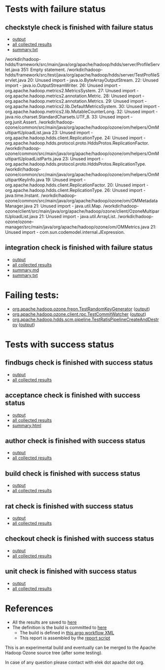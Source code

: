 # Tests with failure status

## checkstyle check is finished with failure status

   * [output](https://raw.githubusercontent.com/elek/ozone-ci/master/pr/pr-hdds-2158-jpwq5/checkstyle/output.log)
   * [all collected results](https://github.com/elek/ozone-ci/tree/master/pr/pr-hdds-2158-jpwq5/checkstyle)
   * [summary.txt](https://github.com/elek/ozone-ci/tree/master/pr/pr-hdds-2158-jpwq5/checkstyle/summary.txt)

/workdir/hadoop-hdds/framework/src/main/java/org/apache/hadoop/hdds/server/ProfileServlet.java
 351: Empty statement.
/workdir/hadoop-hdds/framework/src/test/java/org/apache/hadoop/hdds/server/TestProfileServlet.java
 20: Unused import - java.io.ByteArrayOutputStream.
 22: Unused import - java.io.OutputStreamWriter.
 26: Unused import - org.apache.hadoop.metrics2.MetricsSystem.
 27: Unused import - org.apache.hadoop.metrics2.annotation.Metric.
 28: Unused import - org.apache.hadoop.metrics2.annotation.Metrics.
 29: Unused import - org.apache.hadoop.metrics2.lib.DefaultMetricsSystem.
 30: Unused import - org.apache.hadoop.metrics2.lib.MutableCounterLong.
 32: Unused import - java.nio.charset.StandardCharsets.UTF_8.
 33: Unused import - org.junit.Assert.
/workdir/hadoop-ozone/common/src/main/java/org/apache/hadoop/ozone/om/helpers/OmMultipartUploadList.java
 23: Unused import - org.apache.hadoop.hdds.client.ReplicationType.
 24: Unused import - org.apache.hadoop.hdds.protocol.proto.HddsProtos.ReplicationFactor.
/workdir/hadoop-ozone/common/src/main/java/org/apache/hadoop/ozone/om/helpers/OmMultipartUploadListParts.java
 23: Unused import - org.apache.hadoop.hdds.protocol.proto.HddsProtos.ReplicationType.
/workdir/hadoop-ozone/common/src/main/java/org/apache/hadoop/ozone/om/helpers/OmMultipartKeyInfo.java
 19: Unused import - org.apache.hadoop.hdds.client.ReplicationFactor.
 20: Unused import - org.apache.hadoop.hdds.client.ReplicationType.
 26: Unused import - java.time.Instant.
/workdir/hadoop-ozone/common/src/main/java/org/apache/hadoop/ozone/om/OMMetadataManager.java
 21: Unused import - java.util.Map.
/workdir/hadoop-ozone/client/src/main/java/org/apache/hadoop/ozone/client/OzoneMultipartUploadList.java
 21: Unused import - java.util.ArrayList.
/workdir/hadoop-ozone/ozone-manager/src/main/java/org/apache/hadoop/ozone/om/OMMetrics.java
 21: Unused import - com.sun.codemodel.internal.JExpression.

## integration check is finished with failure status

   * [output](https://raw.githubusercontent.com/elek/ozone-ci/master/pr/pr-hdds-2158-jpwq5/integration/output.log)
   * [all collected results](https://github.com/elek/ozone-ci/tree/master/pr/pr-hdds-2158-jpwq5/integration)
   * [summary.md](https://github.com/elek/ozone-ci/tree/master/pr/pr-hdds-2158-jpwq5/integration/summary.md)
   * [summary.txt](https://github.com/elek/ozone-ci/tree/master/pr/pr-hdds-2158-jpwq5/integration/summary.txt)

# Failing tests: 

 * [org.apache.hadoop.ozone.freon.TestRandomKeyGenerator](/tmp/log/pr/pr-hdds-2158-jpwq5/integration/workdir/hadoop-ozone/tools/org.apache.hadoop.ozone.freon.TestRandomKeyGenerator.txt) ([output](/tmp/log/pr/pr-hdds-2158-jpwq5/integration/workdir/hadoop-ozone/tools/org.apache.hadoop.ozone.freon.TestRandomKeyGenerator-output.txt/))
 * [org.apache.hadoop.ozone.client.rpc.TestCommitWatcher](/tmp/log/pr/pr-hdds-2158-jpwq5/integration/workdir/hadoop-ozone/integration-test/org.apache.hadoop.ozone.client.rpc.TestCommitWatcher.txt) ([output](/tmp/log/pr/pr-hdds-2158-jpwq5/integration/workdir/hadoop-ozone/integration-test/org.apache.hadoop.ozone.client.rpc.TestCommitWatcher-output.txt/))
 * [org.apache.hadoop.hdds.scm.pipeline.TestRatisPipelineCreateAndDestroy](/tmp/log/pr/pr-hdds-2158-jpwq5/integration/workdir/hadoop-ozone/integration-test/org.apache.hadoop.hdds.scm.pipeline.TestRatisPipelineCreateAndDestroy.txt) ([output](/tmp/log/pr/pr-hdds-2158-jpwq5/integration/workdir/hadoop-ozone/integration-test/org.apache.hadoop.hdds.scm.pipeline.TestRatisPipelineCreateAndDestroy-output.txt/))


# Tests with success status

## findbugs check is finished with success status

   * [output](https://raw.githubusercontent.com/elek/ozone-ci/master/pr/pr-hdds-2158-jpwq5/findbugs/output.log)
   * [all collected results](https://github.com/elek/ozone-ci/tree/master/pr/pr-hdds-2158-jpwq5/findbugs)


## acceptance check is finished with success status

   * [output](https://raw.githubusercontent.com/elek/ozone-ci/master/pr/pr-hdds-2158-jpwq5/acceptance/output.log)
   * [all collected results](https://github.com/elek/ozone-ci/tree/master/pr/pr-hdds-2158-jpwq5/acceptance)
   * [summary.html](https://elek.github.io/ozone-ci/pr/pr-hdds-2158-jpwq5/acceptance/summary.html)


## author check is finished with success status

   * [output](https://raw.githubusercontent.com/elek/ozone-ci/master/pr/pr-hdds-2158-jpwq5/author/output.log)
   * [all collected results](https://github.com/elek/ozone-ci/tree/master/pr/pr-hdds-2158-jpwq5/author)


## build check is finished with success status

   * [output](https://raw.githubusercontent.com/elek/ozone-ci/master/pr/pr-hdds-2158-jpwq5/build/output.log)
   * [all collected results](https://github.com/elek/ozone-ci/tree/master/pr/pr-hdds-2158-jpwq5/build)


## rat check is finished with success status

   * [output](https://raw.githubusercontent.com/elek/ozone-ci/master/pr/pr-hdds-2158-jpwq5/rat/output.log)
   * [all collected results](https://github.com/elek/ozone-ci/tree/master/pr/pr-hdds-2158-jpwq5/rat)


## checkout check is finished with success status

   * [output](https://raw.githubusercontent.com/elek/ozone-ci/master/pr/pr-hdds-2158-jpwq5/checkout/output.log)
   * [all collected results](https://github.com/elek/ozone-ci/tree/master/pr/pr-hdds-2158-jpwq5/checkout)


## unit check is finished with success status

   * [output](https://raw.githubusercontent.com/elek/ozone-ci/master/pr/pr-hdds-2158-jpwq5/unit/output.log)
   * [all collected results](https://github.com/elek/ozone-ci/tree/master/pr/pr-hdds-2158-jpwq5/unit)




# References

 * All the results are saved to [here](https://github.com/elek/ozone-ci/tree/master/pr/pr-hdds-2158-jpwq5/)
 * The definition is the build is committed to [here](https://github.com/elek/argo-ozone)
    * The build is defined in [this argo workflow XML](https://github.com/elek/argo-ozone/blob/master/ozone-build.yaml)
    * This report is assembled by the [report script](https://github.com/elek/argo-ozone/blob/master/scripts/report.sh)

This is an experimental build and eventually can be merged to the Apache Hadoop Ozone source tree (after some testing).

In case of any question please contact with elek dot apache dot org.
